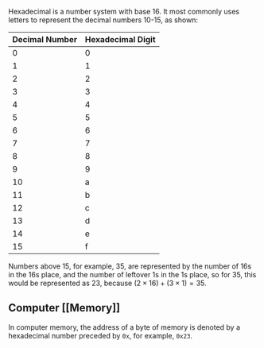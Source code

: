 Hexadecimal is a number system with base 16. It most commonly uses letters to represent the decimal numbers 10-15, as shown:

| Decimal Number | Hexadecimal Digit |
| -------------- | ----------------- |
| 0              | 0                 |
| 1              | 1                 |
| 2              | 2                 |
| 3              | 3                 |
| 4              | 4                  |
| 5              | 5                 |
| 6              | 6                 |
| 7              | 7                 |
| 8              | 8                 |
| 9              | 9                 |
| 10             | a                 |
| 11             | b                 |
| 12             | c                 |
| 13             | d                 |
| 14             | e                 |
| 15             | f                  |
Numbers above 15, for example, 35, are represented by the number of 16s in the 16s place, and the number of leftover 1s in the 1s place, so for 35, this would be represented as 23, because $(2\times16)+(3\times1)=35$.
## Computer [[Memory]]
In computer memory, the address of a byte of memory is denoted by a hexadecimal number preceded by `0x`, for example, `0x23`.